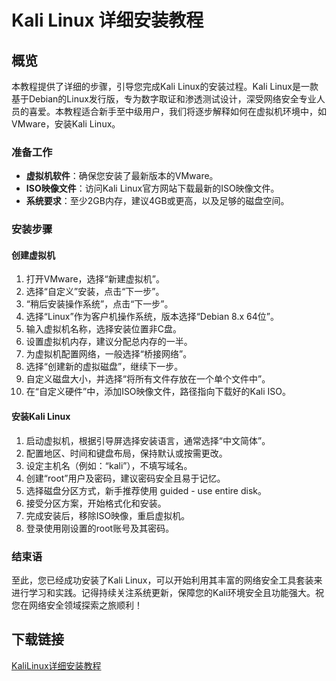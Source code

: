 # Kali Linux 详细安装教程

## 概览

本教程提供了详细的步骤，引导您完成Kali Linux的安装过程。Kali Linux是一款基于Debian的Linux发行版，专为数字取证和渗透测试设计，深受网络安全专业人员的喜爱。本教程适合新手至中级用户，我们将逐步解释如何在虚拟机环境中，如VMware，安装Kali Linux。

### 准备工作

- **虚拟机软件**：确保您安装了最新版本的VMware。
- **ISO映像文件**：访问Kali Linux官方网站下载最新的ISO映像文件。
- **系统要求**：至少2GB内存，建议4GB或更高，以及足够的磁盘空间。

### 安装步骤

#### 创建虚拟机

1. 打开VMware，选择“新建虚拟机”。
2. 选择“自定义”安装，点击“下一步”。
3. “稍后安装操作系统”，点击“下一步”。
4. 选择“Linux”作为客户机操作系统，版本选择“Debian 8.x 64位”。
5. 输入虚拟机名称，选择安装位置非C盘。
6. 设置虚拟机内存，建议分配总内存的一半。
7. 为虚拟机配置网络，一般选择“桥接网络”。
8. 选择“创建新的虚拟磁盘”，继续下一步。
9. 自定义磁盘大小，并选择“将所有文件存放在一个单个文件中”。
10. 在“自定义硬件”中，添加ISO映像文件，路径指向下载好的Kali ISO。

#### 安装Kali Linux

1. 启动虚拟机，根据引导屏选择安装语言，通常选择“中文简体”。
2. 配置地区、时间和键盘布局，保持默认或按需更改。
3. 设定主机名（例如：“kali”），不填写域名。
4. 创建“root”用户及密码，建议密码安全且易于记忆。
5. 选择磁盘分区方式，新手推荐使用 guided - use entire disk。
6. 接受分区方案，开始格式化和安装。
7. 完成安装后，移除ISO映像，重启虚拟机。
8. 登录使用刚设置的root账号及其密码。

### 结束语

至此，您已经成功安装了Kali Linux，可以开始利用其丰富的网络安全工具套装来进行学习和实践。记得持续关注系统更新，保障您的Kali环境安全且功能强大。祝您在网络安全领域探索之旅顺利！

## 下载链接

[KaliLinux详细安装教程](https://pan.quark.cn/s/ab3ad054c7a1)